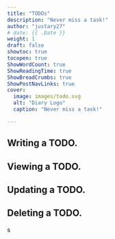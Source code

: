 ```yaml
---
title: "TODOs"
description: "Never miss a task!"
author: "justary27"
# date: {{ .Date }}
weight: 1
draft: false
showtoc: true
tocopen: true
ShowWordCount: true
ShowReadingTime: true
ShowBreadCrumbs: true
ShowPostNavLinks: true
cover:
  image: images/todo.svg
  alt: "Diary Logo"
  caption: "Never miss a task!"

---
```


## Writing a TODO.

## Viewing a TODO.

## Updating a TODO.

## Deleting a TODO.
s
